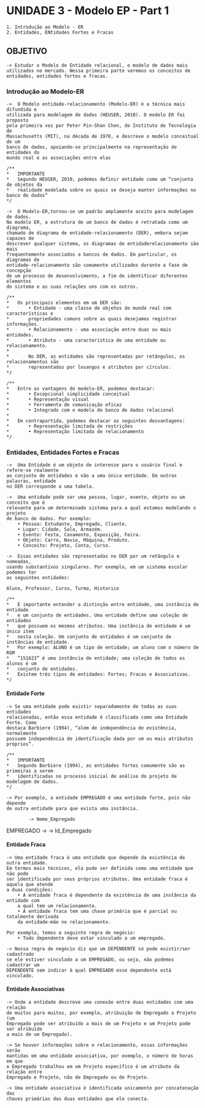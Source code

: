 # UNIDADE 3  - Modelo EP - Part 1
    1. Introdução ao Modelo - ER
    2. Entidades, ENtidades Fortes e Fracas

## OBJETIVO
    -> Estudar o Modelo de Entidade relacional, o modelo de dados mais 
    utilizados no mercado. Nessa primeira parte veremos os conceitos de 
    entidades, entidades fortes e fracas.

### Introdução ao Modelo-ER
    ->  O Modelo entidade-relacionamento (Modelo-ER) é a técnica mais difundida e
    utilizada para modelagem de dados (HEUSER, 2010). O modelo ER foi proposto
    pela primeira vez por Peter Pin-Shan Chen, do Instituto de Tecnologia de
    Massachusetts (MIT), na década de 1970, e descreve o modelo conceitual de um
    banco de dados, apoiando-se principalmente na representação de entidades do
    mundo real e as associações entre elas

    /**
    *   IMPORTANTE
    *   Segundo HEUSER, 2010, podemos definir entidade como um “conjunto de objetos da
    *   realidade modelada sobre os quais se deseja manter informações no banco de dados”
    */

    ->  O Modelo-ER,tornou-se um padrão amplamente aceito para modelagem de dados.
    No modelo ER, a estrutura de um banco de dados é retratada como um diagrama,
    chamado de diagrama de entidade-relacionamento (DER), embora sejam capazes de 
    descrever qualquer sistema, os diagramas de entidaderelacionamento são mais 
    frequentemente associados a bancos de dados. Em particular, os diagramas de 
    entidade-relacionamento são comumente utilizados durante a fase de concepção 
    de um processo de desenvolvimento, a fim de identificar diferentes elementos 
    do sistema e as suas relações uns com os outros.

    /** 
    *   Os principais elementos em um DER são:
    *       • Entidade - uma classe de objetos do mundo real com características e
    *       propriedades comuns sobre as quais desejamos registrar informações.
    *       • Relacionamento - uma associação entre duas ou mais entidades.
    *       • Atributo - uma característica de uma entidade ou relacionamento.
    *
    *       No DER, as entidades são representadas por retângulos, os relacionamentos são
    *       representados por losangos e atributos por círculos.
    */  

    /**
    *   Entre as vantagens do modelo-ER, podemos destacar:
    *       • Excepcional simplicidade conceitual
    *       • Representação visual
    *       • Ferramenta de comunicação eficaz
    *       • Integrado com o modelo de banco de dados relacional
    *
    *   Em contrapartida, podemos destacar as seguintes desvantagens:
    *       • Representação limitada de restrições
    *       • Representação limitada de relacionamento
    */

### Entidades, Entidades Fortes e Fracas
    ->  Uma Entidade é um objeto de interesse para o usuário final e refere-se realmente
    ao conjunto de entidades e não a uma única entidade. Em outras palavras, entidade
    no DER corresponde a uma tabela.

    ->  Uma entidade pode ser uma pessoa, lugar, evento, objeto ou um conceito que é
    relevante para um determinado sistema para a qual estamos modelando o projeto
    de banco de dados. Por exemplo:
        • Pessoa: Estudante, Empregado, Cliente.
        • Lugar: Cidade, Sala, Armazém.
        • Evento: Festa, Casamento, Exposição, Feira.
        • Objeto: Carro, Navio, Máquina, Produto.
        • Conceito: Projeto, Conta, Curso.

    ->  Essas entidades são representadas no DER por um retângulo e nomeadas,
    usando substantivos singulares. Por exemplo, em um sistema escolar podemos ter
    as seguintes entidades:

    Aluno, Professor, Curso, Turma, Historico

    /**
    *   É importante entender a distinção entre entidade, uma instância de entidade
    *   e um conjunto de entidades. Uma entidade define uma coleção de entidades
    *   que possuem os mesmos atributos. Uma instância de entidade é um único item
    *   nesta coleção. Um conjunto de entidades é um conjunto de instâncias de entidade.
    *   Por exemplo: ALUNO é um tipo de entidade; um aluno com o número de RGM
    *   “151623” é uma instância de entidade; uma coleção de todos os alunos é um
    *   conjunto de entidades.
    *   Existem três tipos de entidades: Fortes; Fracas e Associativas.
    */

#### Entidade Forte
    -> Se uma entidade pode existir separadamente de todas as suas entidades
    relacionadas, então essa entidade é classificada como uma Entidade Forte. Como
    destaca Barbiere (1994), “além de independência de existência, normalmente
    possuem independência de identificação dada por um ou mais atributos próprios”.

    /**
    *   IMPORTANTE
    *   Segundo Barbiere (1994), as entidades fortes comumente são as primeiras a serem
    *   identificadas no processo inicial de análise do projeto de modelagem de dados.
    */

    -> Por exemplo, a entidade EMPREGADO é uma entidade forte, pois não depende
    de outra entidade para que exista uma instância.

            -> Nome_Empregado
EMPREGADO ->
            -> Id_Empregado

#### Entidade Fraca
    -> Uma entidade fraca é uma entidade que depende da existência de outra entidade.
    Em termos mais técnicos, ela pode ser definida como uma entidade que não pode
    ser identificada por seus próprios atributos. Uma entidade fraca é aquela que atende
    a duas condições:
        • A entidade fraca é dependente da existência de uma instância da entidade com
        a qual tem um relacionamento.
        • A entidade fraca tem uma chave primária que é parcial ou totalmente derivada
        da entidade-mãe no relacionamento.

    Por exemplo, temos a seguinte regra de negócio:
        • Todo dependente deve estar vinculado a um empregado.

    -> Nossa regra de negócio diz que um DEPENDENTE só pode existir/ser cadastrado
    se ele estiver vinculado a um EMPREGADO, ou seja, não podemos cadastrar um
    DEPENDENTE sem indicar à qual EMPREGADO esse dependente está vinculado.

#### Entidade Associativas
    -> Onde a entidade descreve uma conexão entre duas entidades com uma relação
    de muitos para muitos, por exemplo, atribuição de Empregado a Projeto (um
    Empregado pode ser atribuído a mais de um Projeto e um Projeto pode ser atribuído
    a mais de um Empregado).

    -> Se houver informações sobre o relacionamento, essas informações serão
    mantidas em uma entidade associativa, por exemplo, o número de horas em que
    o Empregado trabalhou em um Projeto específico é um atributo da relação entre
    Empregado e Projeto, não de Empregado ou de Projeto.

    -> Uma entidade associativa é identificada unicamente por concatenação das
    chaves primárias das duas entidades que ele conecta.